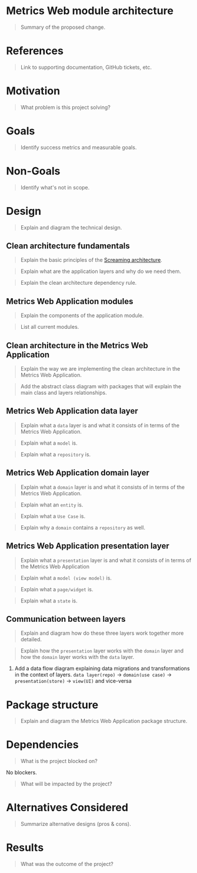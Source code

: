 # Metrics Web module architecture
> Summary of the proposed change.

# References
> Link to supporting documentation, GitHub tickets, etc.

# Motivation
> What problem is this project solving?

# Goals
> Identify success metrics and measurable goals.

# Non-Goals
> Identify what's not in scope.

# Design
> Explain and diagram the technical design.

## Clean architecture fundamentals
> Explain the basic principles of the [Screaming architecture](https://blog.cleancoder.com/uncle-bob/2011/09/30/Screaming-Architecture.html).

> Explain what are the application layers and why do we need them.

> Explain the clean architecture dependency rule.

## Metrics Web Application modules
> Explain the components of the application module.

> List all current modules.

## Clean architecture in the Metrics Web Application
> Explain the way we are implementing the clean architecture in the Metrics Web Application.

> Add the abstract class diagram with packages that will explain the main class and layers relationships.

## Metrics Web Application data layer
> Explain what a `data` layer is and what it consists of in terms of the Metrics Web Application.

> Explain what a `model` is.

> Explain what a `repository` is.

## Metrics Web Application domain layer
> Explain what a `domain` layer is and what it consists of in terms of the Metrics Web Application.

> Explain what an `entity` is.

> Explain what a `Use Case` is.

> Explain why a `domain` contains a `repository` as well.

## Metrics Web Application presentation layer
> Explain what a `presentation` layer is and what it consists of in terms of the Metrics Web Application

> Explain what a `model (view model)` is.

> Explain what a `page/widget` is.

> Explain what a `state` is.

## Communication between layers
> Explain and diagram how do these three layers work together more detailed.

> Explain how the `presentation` layer works with the `domain` layer and how the `domain` layer works with the `data` layer.

1. Add a data flow diagram explaining data migrations and transformations in the context of layers.
    `data layer(repo)` -> `domain(use case)` -> `presentation(store)` -> `view(UI)` and vice-versa

# Package structure
> Explain and diagram the Metrics Web Application package structure.

# Dependencies
> What is the project blocked on?

No blockers.

> What will be impacted by the project?

# Alternatives Considered
> Summarize alternative designs (pros & cons).

# Results
> What was the outcome of the project?
